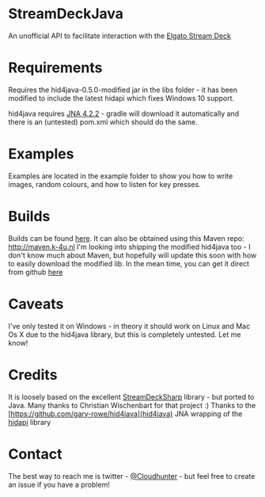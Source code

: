 # StreamDeckJava
An unofficial API to facilitate interaction with the [Elgato Stream Deck](https://www.elgato.com/de/gaming/stream-deck)

# Requirements
Requires the hid4java-0.5.0-modified jar in the libs folder - it has been modified to include the latest hidapi which fixes Windows 10 support.

hid4java requires [JNA 4.2.2](https://mvnrepository.com/artifact/net.java.dev.jna/jna/4.2.2) - gradle will download it automatically and there is an (untested) pom.xml which should do the same.

# Examples
Examples are located in the example folder to show you how to write images, random colours, and how to listen for key presses.

# Builds
Builds can be found [here](http://maven.k-4u.nl/uk/co/cloudhunter/streamdeckjava/). It can also be obtained using this Maven repo: http://maven.k-4u.nl
I'm looking into shipping the modified hid4java too - I don't know much about Maven, but hopefully will update this soon with how to easily download the modified lib. In the mean time, you can get it direct from github [here](https://github.com/Cloudhunter/StreamDeckJava/raw/master/libs/hid4java-0.5.0-modified.jar)

# Caveats
I've only tested it on Windows - in theory it should work on Linux and Mac Os X due to the hid4java library, but this is completely untested. Let me know!

# Credits
It is loosely based on the excellent [StreamDeckSharp](https://github.com/OpenStreamDeck/StreamDeckSharp) library - but ported to Java. Many thanks to Christian Wischenbart for that project :)
Thanks to the [https://github.com/gary-rowe/hid4java](hid4java) JNA wrapping of the [hidapi](https://github.com/signal11/hidapi) library

# Contact
The best way to reach me is twitter - [@Cloudhunter](https://twitter.com/Cloudhunter) - but feel free to create an issue if you have a problem!
